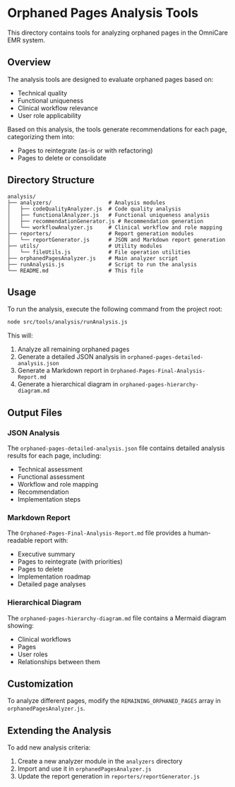 # Orphaned Pages Analysis Tools

This directory contains tools for analyzing orphaned pages in the OmniCare EMR system.

## Overview

The analysis tools are designed to evaluate orphaned pages based on:
- Technical quality
- Functional uniqueness
- Clinical workflow relevance
- User role applicability

Based on this analysis, the tools generate recommendations for each page, categorizing them into:
- Pages to reintegrate (as-is or with refactoring)
- Pages to delete or consolidate

## Directory Structure

```
analysis/
├── analyzers/                  # Analysis modules
│   ├── codeQualityAnalyzer.js  # Code quality analysis
│   ├── functionalAnalyzer.js   # Functional uniqueness analysis
│   ├── recommendationGenerator.js # Recommendation generation
│   └── workflowAnalyzer.js     # Clinical workflow and role mapping
├── reporters/                  # Report generation modules
│   └── reportGenerator.js      # JSON and Markdown report generation
├── utils/                      # Utility modules
│   └── fileUtils.js            # File operation utilities
├── orphanedPagesAnalyzer.js    # Main analyzer script
├── runAnalysis.js              # Script to run the analysis
└── README.md                   # This file
```

## Usage

To run the analysis, execute the following command from the project root:

```bash
node src/tools/analysis/runAnalysis.js
```

This will:
1. Analyze all remaining orphaned pages
2. Generate a detailed JSON analysis in `orphaned-pages-detailed-analysis.json`
3. Generate a Markdown report in `Orphaned-Pages-Final-Analysis-Report.md`
4. Generate a hierarchical diagram in `orphaned-pages-hierarchy-diagram.md`

## Output Files

### JSON Analysis

The `orphaned-pages-detailed-analysis.json` file contains detailed analysis results for each page, including:
- Technical assessment
- Functional assessment
- Workflow and role mapping
- Recommendation
- Implementation steps

### Markdown Report

The `Orphaned-Pages-Final-Analysis-Report.md` file provides a human-readable report with:
- Executive summary
- Pages to reintegrate (with priorities)
- Pages to delete
- Implementation roadmap
- Detailed page analyses

### Hierarchical Diagram

The `orphaned-pages-hierarchy-diagram.md` file contains a Mermaid diagram showing:
- Clinical workflows
- Pages
- User roles
- Relationships between them

## Customization

To analyze different pages, modify the `REMAINING_ORPHANED_PAGES` array in `orphanedPagesAnalyzer.js`.

## Extending the Analysis

To add new analysis criteria:
1. Create a new analyzer module in the `analyzers` directory
2. Import and use it in `orphanedPagesAnalyzer.js`
3. Update the report generation in `reporters/reportGenerator.js`